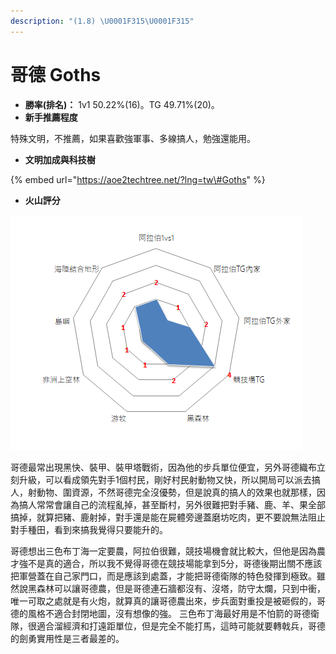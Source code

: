 ```yaml
---
description: "(1.8) \U0001F315\U0001F315"
---
```


# 哥德 Goths

* **勝率\(排名\)：** 1v1 50.22%\(16\)。TG 49.71%\(20\)。
* **新手推薦程度**

 特殊文明，不推薦，如果喜歡強軍事、多線搞人，勉強還能用。

* **文明加成與科技樹**

{% embed url="https://aoe2techtree.net/?lng=tw\#Goths" %}

* **火山評分**

![](../.gitbook/assets/image%20%2811%29.png)

哥德最常出現黑快、裝甲、裝甲塔戰術，因為他的步兵單位便宜，另外哥德織布立刻升級，可以看成領先對手1個村民，剛好村民射動物又快，所以開局可以派去搞人，射動物、圍資源，不然哥德完全沒優勢，但是說真的搞人的效果也就那樣，因為搞人常常會讓自己的流程亂掉，甚至斷村，另外很難把對手豬、鹿、羊、果全部搞掉，就算把豬、鹿射掉，對手還是能在屍體旁邊蓋磨坊吃肉，更不要說無法阻止對手種田，看到來搞我覺得只要能升的。

哥德想出三色布丁海一定要農，阿拉伯很難，競技場機會就比較大，但他是因為農才強不是真的適合，所以我不覺得哥德在競技場能拿到5分，哥德後期出關不應該把軍營蓋在自己家門口，而是應該到處蓋，才能把哥德衛隊的特色發揮到極致。雖然說黑森林可以讓哥德農，但是哥德連石牆都沒有、沒塔，防守太爛，只到中衝，唯一可取之處就是有火炮，就算真的讓哥德農出來，步兵面對重投是被砸假的，哥德的風格不適合封閉地圖，沒有想像的強。 三色布丁海最好用是不怕箭的哥德衛隊，很適合溜經濟和打遠距單位，但是完全不能打馬，這時可能就要轉戟兵，哥德的劍勇實用性是三者最差的。


